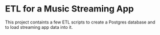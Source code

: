 # ETL for a Music Streaming App

This project containts a few ETL scripts to create a Postgres database and to load streaming app data into it. 

